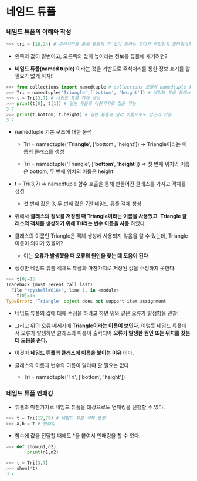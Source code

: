 # 네임드 튜플

### 네임드 튜플의 이해와 작성

```python
>>> tri = (10,24) # 주석처리를 통해 튜플의 각 값이 말하는 의미가 무엇인지 알려줘야함.
```

* 왼쪽의 값이 밑변이고, 오른쪽의 값이 높이라는 정보를 튜플에 새기려면?

* **네임드 튜플(named tuple)** 이라는 것을 기반으로 주석처리를 통한 정보 표기를 할 필요가 없게 하자!!

```python
>>> from collections import namedtuple # collections 모듈의 namedtuple 함수 호출
>>> Tri = namedtuple('Triangle',['bottom', 'height']) # 네임드 튜플 클래스 생성
>>> t = Tri(3,7) # 네임드 튜플 객체 생성
>>> print(t[0], t[1]) # 일반 튜플과 마찬가지로 접근 가능
3 7
>>> print(t.bottom, t.height) # 일반 튜플과 달리 이름으로도 접근이 가능
3 7
```

* namedtuple 기본 구조에 대한 분석

    * Tri = namedtuple('**Triangle**', ['bottom', 'height']) -> Triangle이라는 이름의 클래스를 생성

    * Tri = namedtuple('Triangle', ['**bottom**', '**height**']) => 첫 번째 위치의 이름은 bottom, 두 번째 위치의 이름은 height


* t = Tri(3,7) => namedtuple 함수 호출을 통해 만들어진 클래스를 가지고 객체를 생성

    * 첫 번째 값은 3, 두 번째 값은 7인 네임드 튜플 객체 생성

* 위에서 **클래스의 정보를 저장할 때 Triangle이라는 이름을 사용했고**, **Triangle 클래스의 객체를 생성하기 위해 Tri라는 변수 이름을 사용** 하였다.

* 클래스의 이름인 Triangle은 객체 생성에 사용되지 않음을 알 수 있는데, Triangle 이름이 의미가 있을까?

    * 이는 **오류가 발생했을 때 오류의 원인을 찾는 데 도움이 된다**

* 생성한 네임드 튜플 객체도 튜플과 마찬가지로 저장된 값을 수정하지 못한다.

```python
>>> t[0]=15
Traceback (most recent call last):
  File "<pyshell#616>", line 1, in <module>
    t[0]=15
TypeError: 'Triangle' object does not support item assignment
```

* 네임드 튜플의 값에 대해 수정을 하려고 하면 위와 같은 오류가 발생함을 관찰!

* 그리고 위의 오류 메세지에 **Triangle이라는 이름이 보인다.** 이렇듯 네임드 튜플에서 오류가 발생하면 클래스의 이름이 출력되어 **오류가 발생한 원인 또는 위치를 찾는 데 도움을 준다.**

* 이것이 **네임드 튜플의 클래스에 이름을 붙이는 이유** 이다.

* 클래스의 이름과 변수의 이름이 달라야 할 필요는 없다.

    * Tri = namedtuple('Tri', ['bottom', 'height'])


### 네임드 튜플 언패킹

* 튜플과 마찬가지로 네임드 튜플을 대상으로도 언패킹을 진행할 수 있다.

```python
>>> t = Tri(12,79) # 네임드 튜플 객체 생성
>>> a,b = t # 언패킹
```

* 함수에 값을 전달할 때에도 *을 붙여서 언패킹을 할 수 있다.

```python
>>> def show(n1,n2):
        print(n1,n2)

>>> t = Tri(3,7)
>>> show(*t)
3 7
```


